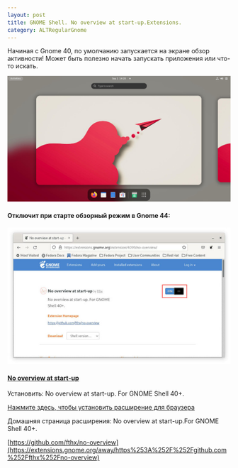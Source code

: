 ```yaml
---
layout: post
title: GNOME Shell. No overview at start-up.Extensions.
category: ALTRegularGnome
---
```


Начиная с Gnome 40, по умолчанию запускается на экране обзор активности! Может быть полезно начать запускать приложения или что-то искать. 

![](/img/no-overview-extensions%20(2).jpg)

#### Отключит при старте обзорный режим в Gnome 44:

![](/img/no-overview-extensions.jpg)

#### <u>No overview at start-up</u>

Установить: No overview at start-up. For GNOME Shell 40+.

[Нажмите здесь, чтобы установить расширение для браузера](https://extensions.gnome.org/extension/4099/no-overview/# "Установите расширение браузера для интеграции GNOME Shell")

Домашняя страница расширения: No overview at start-up.For GNOME Shell 40+.

[https://github.com/fthx/no-overview](https://extensions.gnome.org/away/https%253A%252F%252Fgithub.com%252Ffthx%252Fno-overview)

